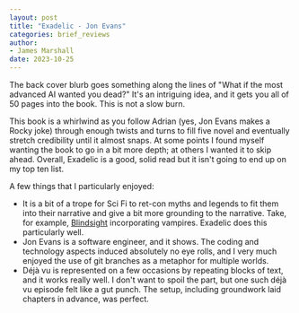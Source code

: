 ```yaml
---
layout: post
title: "Exadelic - Jon Evans"
categories: brief_reviews
author:
- James Marshall
date: 2023-10-25
---
```


The back cover blurb goes something along the lines of "What if the most advanced AI wanted you dead?"
It's an intriguing idea, and it gets you all of 50 pages into the book.
This is not a slow burn.

This book is a whirlwind as you follow Adrian (yes, Jon Evans makes a Rocky joke) through enough twists and turns to fill five novel and eventually stretch credibility until it almost snaps. 
At some points I found myself wanting the book to go in a bit more depth; at others I wanted it to skip ahead.
Overall, Exadelic is a good, solid read but it isn't going to end up on my top ten list.

A few things that I particularly enjoyed:

* It is a bit of a trope for Sci Fi to ret-con myths and legends to fit them into their narrative and give a bit more grounding to the narrative. Take, for example, [Blindsight](../reviews/blindsight.md) incorporating vampires. Exadelic does this particularly well. 
* Jon Evans is a software engineer, and it shows. The coding and technology aspects induced absolutely no eye rolls, and I very much enjoyed the use of git branches as a metaphor for multiple worlds.
* Déjà vu is represented on a few occasions by repeating blocks of text, and it works really well. I don't want to spoil the part, but one such déjà vu episode felt like a gut punch. The setup, including groundwork laid chapters in advance, was perfect.
